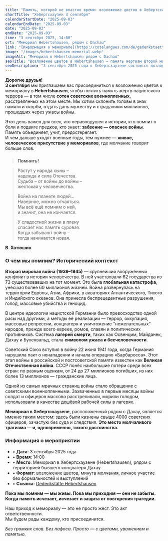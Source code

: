 ```yaml
---
title: "Память, которой не властно время: возложение цветов в Хебертсхаузене"
shortTitle: "Хебертсхаузен 3 сентября"
calendarStartDate: "2025-09-03"
calendarEndDate: "2025-09-03"
date: "2025-09-03"
endDate: "2025-09-03"
time: "3 сентября 2025, 14:00"
ort: "Мемориал Hebertshausen, рядом с Dachau"
link: "[Информация о мемориале](https://cotelangues.com/de/gedenkstaette-dachau-schiessplatz-hebertshausen/)"
image: "/images/hebertshausen-memorial.webp"
imageAlt: "Мемориал в Hebertshausen рядом с Dachau"
seoTitle: "Возложение цветов в Hebertshausen — память жертвам Второй мировой"
seoDescription: "3 сентября 2025 года в Хебертсхаузене состоится возложение цветов к мемориалу, посвящённому советским военнопленным. Присоединяйтесь к дню памяти без речей и формальностей."
---
```


**Дорогие друзья!**  
**3 сентября** мы приглашаем вас присоединиться к возложению цветов к мемориалу в **Hebertshausen**, чтобы почтить память жертв нацистского террора — в том числе **сотен советских военнопленных**, расстрелянных на этом месте. Мы хотим склонить головы в знак памяти и скорби, отдать дань мужеству и страданиям миллионов, прошедших через ужасы войны.

Этот день важен для всех, кто неравнодушен к истории, кто помнит о боли и подвиге предков, кто знает: **забвение — опаснее войны**.  
Память объединяет, учит, предостерегает.  
И чем дальше уходят военные годы, тем нужнее — **живое, человеческое присутствие у мемориалов**, где молчание говорит больше слов.

### 
> **Помнить!**  

> Растут у народа сыны –  
> надежда и сила Отечества.  
> Судьба – от войны до войны –  
> жестокая у человечества.  
>   
> Война на планете людей…  
> Наверное, можно отчаяться.  
> Мы всё ещё помним о ней,  
> и значит, она не кончается.  
>   
> У сладостной жизни в плену  
> спасает нас память суровая.  
> Когда забывают войну –  
> тогда начинается новая.

**В. Хатюшин**


### О чём мы помним? Исторический контекст

**Вторая мировая война (1939–1945)** — крупнейший вооружённый конфликт в истории человечества. В ней участвовали 62 государства из 73 существовавших на тот момент. Это была **глобальная катастрофа**, унёсшая более 60 миллионов жизней. Война развернулась на территории Европы, Азии, Африки, в акваториях Атлантического, Тихого и Индийского океанов. Она принесла беспрецедентные разрушения, голод, массовые убийства и геноцид.

В центре идеологии нацистской Германии было превосходство одной расы над другими, а методы её реализации — террор, оккупация, массовые репрессии, концлагеря и уничтожение "нежелательных" народов, прежде всего евреев, ромов, славян и политических противников. Система **лагерей смерти**, таких как Освенцим, Майданек, Дахау и Бухенвальд, стала **символом ужаса и бесчеловечности**.

Советский Союз вступил в войну 22 июня 1941 года, когда Германия нарушила пакт о ненападении и начала операцию «Барбаросса». Этот этап войны в российской и постсоветской памяти известен как **Великая Отечественная война**. СССР понёс наибольшие потери среди всех стран: по разным оценкам, от 24 до 27 миллионов погибших, из них более 13 миллионов — гражданские лица.

Одной из самых мрачных страниц войны стало обращение с советскими военнопленными. Захваченных в первые месяцы войны солдат и офицеров массово расстреливали, морили голодом, использовали в качестве дешёвой рабочей силы в лагерях. 

**Мемориал в Хебертсхаузене**, расположенный рядом с Дахау, является именно таким местом: здесь были казнены свыше 4000 советских офицеров, зачастую без суда и следствия. **Это место молчаливого трагизма — и, одновременно, тихого достоинства.**

### Информация о мероприятии

- • **Дата**: 3 сентября 2025 года  
- • **Время**: 14:00  
- • **Место**: Мемориал в Хебертсхаузене (Hebertshausen), рядом с территорией бывшего концлагеря Дахау  
- • **Формат**: возложение цветов, минута молчания, личное участие без формальностей и выступлений  
- • **Ссылка**: [Gedenkstätte Hebertshausen](https://cotelangues.com/de/gedenkstaette-dachau-schiessplatz-hebertshausen/)


**Пока мы помним — мы живы. Пока мы приходим — они не забыты.**
**Когда память исчезает, исчезает и защита от повторения трагедии.**  

Наш приход к мемориалу — это не просто жест. Это акт ответственности.  
Мы будем рады каждому, кто присоединится.

_Без громких слов. Без пафоса. Просто — с цветами, уважением и памятью._